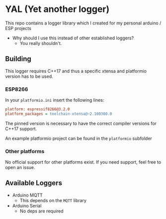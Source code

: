 # YAL (Yet another logger)

This repo contains a logger library which I created for my personal arduino / ESP projects

- Why should I use this instead of other established loggers?
  - You really shouldn't.

## Building
This logger requires C++17 and thus a specific xtensa and platformio
version has to be used.

### ESP8266
In your `platformio.ini` insert the following lines: 
```ini
platform: espressif8266@3.2.0
platform_packages = toolchain-xtensa@~2.100300.0
```

The pinned version is necessary to have the correct compiler versions 
for C++17 support.

An example platformio project can be found in the `platformio` subfolder

### Other platforms
No official support for other platforms exist. 
If you need support, feel free to open an issue.

## Available Loggers 
* Arduino MQTT
  * This depends on the `MQTT` library 
* Arduino Serial
  * No deps are required
